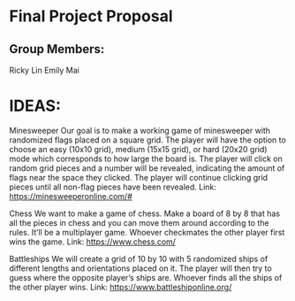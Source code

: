 # Final Project Proposal

## Group Members:

Ricky Lin
Emily Mai
       
# IDEAS:

Minesweeper
Our goal is to make a working game of minesweeper with randomized flags placed on a square grid. The player will have the option to choose an easy (10x10 grid), medium (15x15 grid), or hard (20x20 grid) mode which corresponds to how large the board is. The player will click on random grid pieces and a number will be revealed, indicating the amount of flags near the space they clicked. The player will continue clicking grid pieces until all non-flag pieces have been revealed.
Link: https://minesweeperonline.com/#



Chess
We want to make a game of chess. Make a board of 8 by 8 that has all the pieces in chess and you can move them around according to the rules. It’ll be a multiplayer game. Whoever checkmates the other player first wins the game.
Link: https://www.chess.com/ 


Battleships
We will create a grid of 10 by 10 with 5 randomized ships of different lengths and orientations placed on it. The player will then try to guess where the opposite player’s ships are. Whoever finds all the ships of the other player wins. 
Link: https://www.battleshiponline.org/ 
